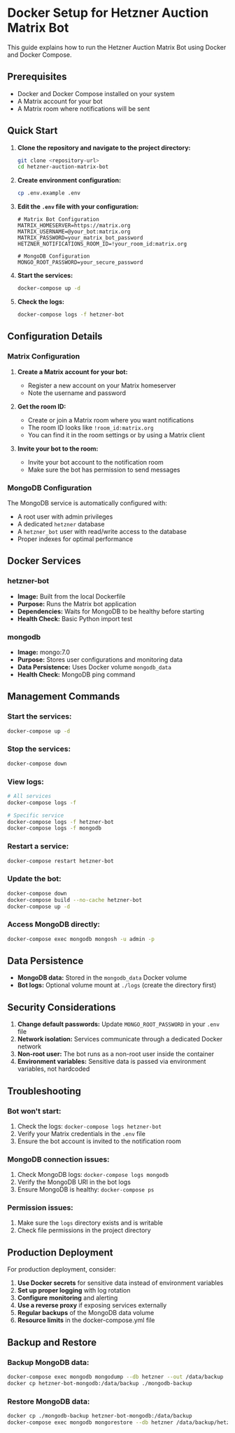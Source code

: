 # Docker Setup for Hetzner Auction Matrix Bot

This guide explains how to run the Hetzner Auction Matrix Bot using Docker and Docker Compose.

## Prerequisites

- Docker and Docker Compose installed on your system
- A Matrix account for your bot
- A Matrix room where notifications will be sent

## Quick Start

1. **Clone the repository and navigate to the project directory:**
   ```bash
   git clone <repository-url>
   cd hetzner-auction-matrix-bot
   ```

2. **Create environment configuration:**
   ```bash
   cp .env.example .env
   ```

3. **Edit the `.env` file with your configuration:**
   ```env
   # Matrix Bot Configuration
   MATRIX_HOMESERVER=https://matrix.org
   MATRIX_USERNAME=@your_bot:matrix.org
   MATRIX_PASSWORD=your_matrix_bot_password
   HETZNER_NOTIFICATIONS_ROOM_ID=!your_room_id:matrix.org
   
   # MongoDB Configuration
   MONGO_ROOT_PASSWORD=your_secure_password
   ```

4. **Start the services:**
   ```bash
   docker-compose up -d
   ```

5. **Check the logs:**
   ```bash
   docker-compose logs -f hetzner-bot
   ```

## Configuration Details

### Matrix Configuration

1. **Create a Matrix account for your bot:**
   - Register a new account on your Matrix homeserver
   - Note the username and password

2. **Get the room ID:**
   - Create or join a Matrix room where you want notifications
   - The room ID looks like `!room_id:matrix.org`
   - You can find it in the room settings or by using a Matrix client

3. **Invite your bot to the room:**
   - Invite your bot account to the notification room
   - Make sure the bot has permission to send messages

### MongoDB Configuration

The MongoDB service is automatically configured with:
- A root user with admin privileges
- A dedicated `hetzner` database
- A `hetzner_bot` user with read/write access to the database
- Proper indexes for optimal performance

## Docker Services

### hetzner-bot
- **Image:** Built from the local Dockerfile
- **Purpose:** Runs the Matrix bot application
- **Dependencies:** Waits for MongoDB to be healthy before starting
- **Health Check:** Basic Python import test

### mongodb
- **Image:** mongo:7.0
- **Purpose:** Stores user configurations and monitoring data
- **Data Persistence:** Uses Docker volume `mongodb_data`
- **Health Check:** MongoDB ping command

## Management Commands

### Start the services:
```bash
docker-compose up -d
```

### Stop the services:
```bash
docker-compose down
```

### View logs:
```bash
# All services
docker-compose logs -f

# Specific service
docker-compose logs -f hetzner-bot
docker-compose logs -f mongodb
```

### Restart a service:
```bash
docker-compose restart hetzner-bot
```

### Update the bot:
```bash
docker-compose down
docker-compose build --no-cache hetzner-bot
docker-compose up -d
```

### Access MongoDB directly:
```bash
docker-compose exec mongodb mongosh -u admin -p
```

## Data Persistence

- **MongoDB data:** Stored in the `mongodb_data` Docker volume
- **Bot logs:** Optional volume mount at `./logs` (create the directory first)

## Security Considerations

1. **Change default passwords:** Update `MONGO_ROOT_PASSWORD` in your `.env` file
2. **Network isolation:** Services communicate through a dedicated Docker network
3. **Non-root user:** The bot runs as a non-root user inside the container
4. **Environment variables:** Sensitive data is passed via environment variables, not hardcoded

## Troubleshooting

### Bot won't start:
1. Check the logs: `docker-compose logs hetzner-bot`
2. Verify your Matrix credentials in the `.env` file
3. Ensure the bot account is invited to the notification room

### MongoDB connection issues:
1. Check MongoDB logs: `docker-compose logs mongodb`
2. Verify the MongoDB URI in the bot logs
3. Ensure MongoDB is healthy: `docker-compose ps`

### Permission issues:
1. Make sure the `logs` directory exists and is writable
2. Check file permissions in the project directory

## Production Deployment

For production deployment, consider:

1. **Use Docker secrets** for sensitive data instead of environment variables
2. **Set up proper logging** with log rotation
3. **Configure monitoring** and alerting
4. **Use a reverse proxy** if exposing services externally
5. **Regular backups** of the MongoDB data volume
6. **Resource limits** in the docker-compose.yml file

## Backup and Restore

### Backup MongoDB data:
```bash
docker-compose exec mongodb mongodump --db hetzner --out /data/backup
docker cp hetzner-bot-mongodb:/data/backup ./mongodb-backup
```

### Restore MongoDB data:
```bash
docker cp ./mongodb-backup hetzner-bot-mongodb:/data/backup
docker-compose exec mongodb mongorestore --db hetzner /data/backup/hetzner
```